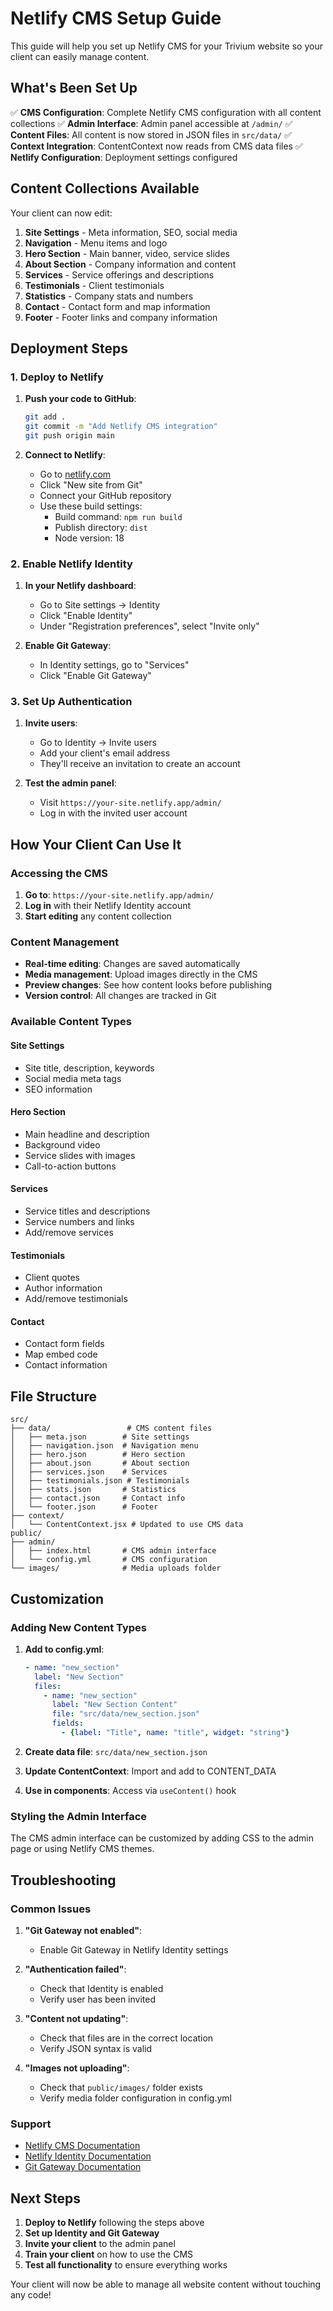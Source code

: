 # Netlify CMS Setup Guide

This guide will help you set up Netlify CMS for your Trivium website so your client can easily manage content.

## What's Been Set Up

✅ **CMS Configuration**: Complete Netlify CMS configuration with all content collections
✅ **Admin Interface**: Admin panel accessible at `/admin/`
✅ **Content Files**: All content is now stored in JSON files in `src/data/`
✅ **Context Integration**: ContentContext now reads from CMS data files
✅ **Netlify Configuration**: Deployment settings configured

## Content Collections Available

Your client can now edit:

1. **Site Settings** - Meta information, SEO, social media
2. **Navigation** - Menu items and logo
3. **Hero Section** - Main banner, video, service slides
4. **About Section** - Company information and content
5. **Services** - Service offerings and descriptions
6. **Testimonials** - Client testimonials
7. **Statistics** - Company stats and numbers
8. **Contact** - Contact form and map information
9. **Footer** - Footer links and company information

## Deployment Steps

### 1. Deploy to Netlify

1. **Push your code to GitHub**:
   ```bash
   git add .
   git commit -m "Add Netlify CMS integration"
   git push origin main
   ```

2. **Connect to Netlify**:
   - Go to [netlify.com](https://netlify.com)
   - Click "New site from Git"
   - Connect your GitHub repository
   - Use these build settings:
     - Build command: `npm run build`
     - Publish directory: `dist`
     - Node version: 18

### 2. Enable Netlify Identity

1. **In your Netlify dashboard**:
   - Go to Site settings → Identity
   - Click "Enable Identity"
   - Under "Registration preferences", select "Invite only"

2. **Enable Git Gateway**:
   - In Identity settings, go to "Services"
   - Click "Enable Git Gateway"

### 3. Set Up Authentication

1. **Invite users**:
   - Go to Identity → Invite users
   - Add your client's email address
   - They'll receive an invitation to create an account

2. **Test the admin panel**:
   - Visit `https://your-site.netlify.app/admin/`
   - Log in with the invited user account

## How Your Client Can Use It

### Accessing the CMS

1. **Go to**: `https://your-site.netlify.app/admin/`
2. **Log in** with their Netlify Identity account
3. **Start editing** any content collection

### Content Management

- **Real-time editing**: Changes are saved automatically
- **Media management**: Upload images directly in the CMS
- **Preview changes**: See how content looks before publishing
- **Version control**: All changes are tracked in Git

### Available Content Types

#### Site Settings
- Site title, description, keywords
- Social media meta tags
- SEO information

#### Hero Section
- Main headline and description
- Background video
- Service slides with images
- Call-to-action buttons

#### Services
- Service titles and descriptions
- Service numbers and links
- Add/remove services

#### Testimonials
- Client quotes
- Author information
- Add/remove testimonials

#### Contact
- Contact form fields
- Map embed code
- Contact information

## File Structure

```
src/
├── data/                 # CMS content files
│   ├── meta.json        # Site settings
│   ├── navigation.json  # Navigation menu
│   ├── hero.json        # Hero section
│   ├── about.json       # About section
│   ├── services.json    # Services
│   ├── testimonials.json # Testimonials
│   ├── stats.json       # Statistics
│   ├── contact.json     # Contact info
│   └── footer.json      # Footer
├── context/
│   └── ContentContext.jsx # Updated to use CMS data
public/
├── admin/
│   ├── index.html       # CMS admin interface
│   └── config.yml       # CMS configuration
└── images/              # Media uploads folder
```

## Customization

### Adding New Content Types

1. **Add to config.yml**:
   ```yaml
   - name: "new_section"
     label: "New Section"
     files:
       - name: "new_section"
         label: "New Section Content"
         file: "src/data/new_section.json"
         fields:
           - {label: "Title", name: "title", widget: "string"}
   ```

2. **Create data file**: `src/data/new_section.json`

3. **Update ContentContext**: Import and add to CONTENT_DATA

4. **Use in components**: Access via `useContent()` hook

### Styling the Admin Interface

The CMS admin interface can be customized by adding CSS to the admin page or using Netlify CMS themes.

## Troubleshooting

### Common Issues

1. **"Git Gateway not enabled"**:
   - Enable Git Gateway in Netlify Identity settings

2. **"Authentication failed"**:
   - Check that Identity is enabled
   - Verify user has been invited

3. **"Content not updating"**:
   - Check that files are in the correct location
   - Verify JSON syntax is valid

4. **"Images not uploading"**:
   - Check that `public/images/` folder exists
   - Verify media folder configuration in config.yml

### Support

- [Netlify CMS Documentation](https://www.netlifycms.org/docs/)
- [Netlify Identity Documentation](https://docs.netlify.com/visitor-access/identity/)
- [Git Gateway Documentation](https://docs.netlify.com/visitor-access/git-gateway/)

## Next Steps

1. **Deploy to Netlify** following the steps above
2. **Set up Identity and Git Gateway**
3. **Invite your client** to the admin panel
4. **Train your client** on how to use the CMS
5. **Test all functionality** to ensure everything works

Your client will now be able to manage all website content without touching any code!

